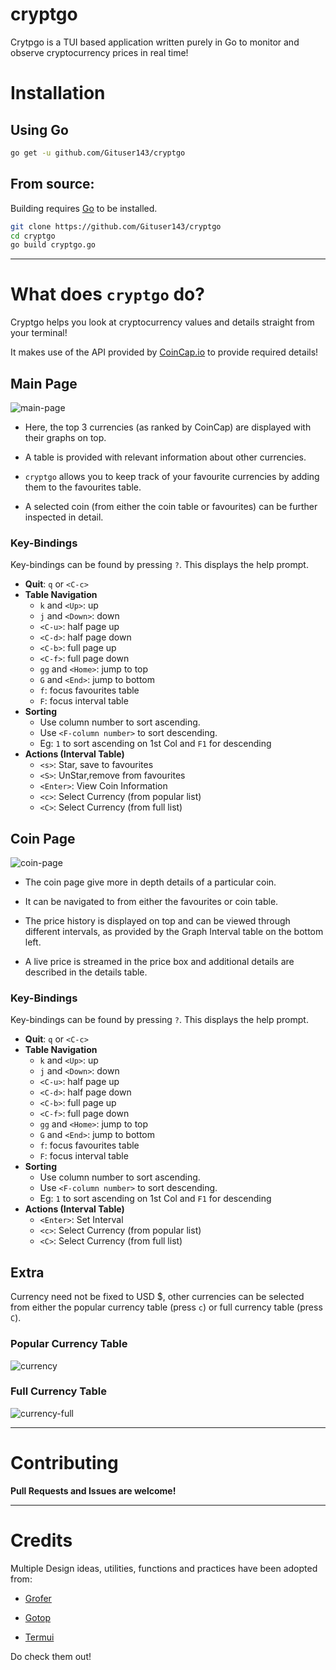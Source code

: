 cryptgo
=======

Crytpgo is a TUI based application written purely in Go to monitor and observe cryptocurrency prices in real time!

Installation
============

Using Go
--------

```bash
go get -u github.com/Gituser143/cryptgo
```

From source:
------------

Building requires [Go](https://golang.org) to be installed.

```bash
git clone https://github.com/Gituser143/cryptgo
cd cryptgo
go build cryptgo.go
```

---

What does `cryptgo` do?
=======================

Cryptgo helps you look at cryptocurrency values and details straight from your terminal!

It makes use of the API provided by [CoinCap.io](https://coincap.io/) to provide required details!

Main Page
---------

![main-page](images/main-page.png)

-	Here, the top 3 currencies (as ranked by CoinCap) are displayed with their graphs on top.

-	A table is provided with relevant information about other currencies.

-	`cryptgo` allows you to keep track of your favourite currencies by adding them to the favourites table.

-	A selected coin (from either the coin table or favourites) can be further inspected in detail.

### Key-Bindings

Key-bindings can be found by pressing `?`. This displays the help prompt.

-	**Quit**: `q` or `<C-c>`
-	**Table Navigation**
	-	`k` and `<Up>`: up
	-	`j` and `<Down>`: down
	-	`<C-u>`: half page up
	-	`<C-d>`: half page down
	-	`<C-b>`: full page up
	-	`<C-f>`: full page down
	-	`gg` and `<Home>`: jump to top
	-	`G` and `<End>`: jump to bottom
	-	`f`: focus favourites table
	-	`F`: focus interval table
-	**Sorting**
	-	Use column number to sort ascending.
	-	Use `<F-column number>` to sort descending.
	-	Eg: `1` to sort ascending on 1st Col and `F1` for descending
-	**Actions (Interval Table)**
	-	`<s>`: Star, save to favourites
	-	`<S>`: UnStar,remove from favourites
	-	`<Enter>`: View Coin Information
	-	`<c>`: Select Currency (from popular list)
	-	`<C>`: Select Currency (from full list)

Coin Page
---------

![coin-page](images/coin-page.png)

-	The coin page give more in depth details of a particular coin.

-	It can be navigated to from either the favourites or coin table.

-	The price history is displayed on top and can be viewed through different intervals, as provided by the Graph Interval table on the bottom left.

-	A live price is streamed in the price box and additional details are described in the details table.

### Key-Bindings

Key-bindings can be found by pressing `?`. This displays the help prompt.

-	**Quit**: `q` or `<C-c>`
-	**Table Navigation**
	-	`k` and `<Up>`: up
	-	`j` and `<Down>`: down
	-	`<C-u>`: half page up
	-	`<C-d>`: half page down
	-	`<C-b>`: full page up
	-	`<C-f>`: full page down
	-	`gg` and `<Home>`: jump to top
	-	`G` and `<End>`: jump to bottom
	-	`f`: focus favourites table
	-	`F`: focus interval table
-	**Sorting**
	-	Use column number to sort ascending.
	-	Use `<F-column number>` to sort descending.
	-	Eg: `1` to sort ascending on 1st Col and `F1` for descending
-	**Actions (Interval Table)**
	-	`<Enter>`: Set Interval
	-	`<c>`: Select Currency (from popular list)
	-	`<C>`: Select Currency (from full list)

Extra
-----

Currency need not be fixed to USD $, other currencies can be selected from either the popular currency table (press `c`) or full currency table (press `C`).

### Popular Currency Table

![currency](images/currency.png)

### Full Currency Table

![currency-full](images/currency-full.png)

---

Contributing
============

**Pull Requests and Issues are welcome!**

---

Credits
=======

Multiple Design ideas, utilities, functions and practices have been adopted from:

-	[Grofer](https://github.com/pesos/grofer)

-	[Gotop](https://github.com/cjbassi/gotop)

-	[Termui](https://github.com/gizak/termui)

Do check them out!
